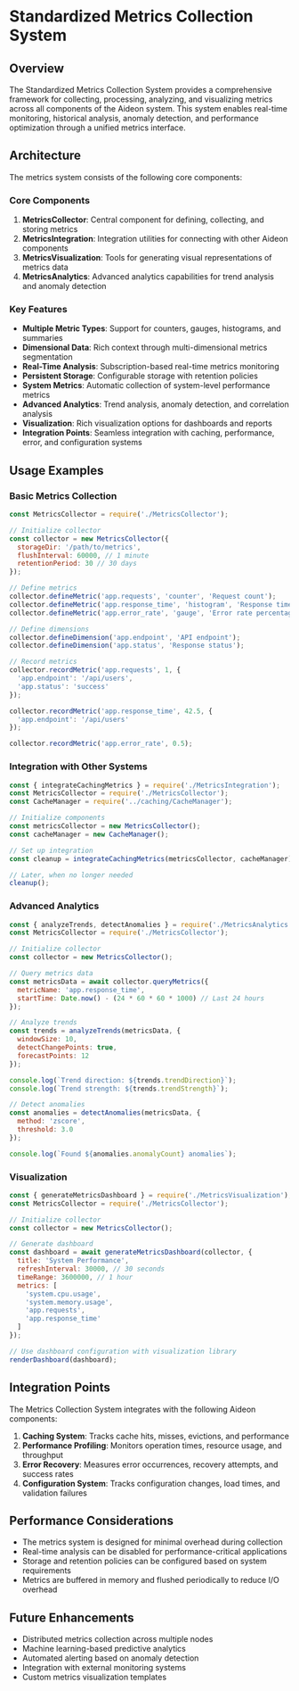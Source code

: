 # Standardized Metrics Collection System

## Overview

The Standardized Metrics Collection System provides a comprehensive framework for collecting, processing, analyzing, and visualizing metrics across all components of the Aideon system. This system enables real-time monitoring, historical analysis, anomaly detection, and performance optimization through a unified metrics interface.

## Architecture

The metrics system consists of the following core components:

### Core Components

1. **MetricsCollector**: Central component for defining, collecting, and storing metrics
2. **MetricsIntegration**: Integration utilities for connecting with other Aideon components
3. **MetricsVisualization**: Tools for generating visual representations of metrics data
4. **MetricsAnalytics**: Advanced analytics capabilities for trend analysis and anomaly detection

### Key Features

- **Multiple Metric Types**: Support for counters, gauges, histograms, and summaries
- **Dimensional Data**: Rich context through multi-dimensional metrics segmentation
- **Real-Time Analysis**: Subscription-based real-time metrics monitoring
- **Persistent Storage**: Configurable storage with retention policies
- **System Metrics**: Automatic collection of system-level performance metrics
- **Advanced Analytics**: Trend analysis, anomaly detection, and correlation analysis
- **Visualization**: Rich visualization options for dashboards and reports
- **Integration Points**: Seamless integration with caching, performance, error, and configuration systems

## Usage Examples

### Basic Metrics Collection

```javascript
const MetricsCollector = require('./MetricsCollector');

// Initialize collector
const collector = new MetricsCollector({
  storageDir: '/path/to/metrics',
  flushInterval: 60000, // 1 minute
  retentionPeriod: 30 // 30 days
});

// Define metrics
collector.defineMetric('app.requests', 'counter', 'Request count');
collector.defineMetric('app.response_time', 'histogram', 'Response time in ms');
collector.defineMetric('app.error_rate', 'gauge', 'Error rate percentage');

// Define dimensions
collector.defineDimension('app.endpoint', 'API endpoint');
collector.defineDimension('app.status', 'Response status');

// Record metrics
collector.recordMetric('app.requests', 1, {
  'app.endpoint': '/api/users',
  'app.status': 'success'
});

collector.recordMetric('app.response_time', 42.5, {
  'app.endpoint': '/api/users'
});

collector.recordMetric('app.error_rate', 0.5);
```

### Integration with Other Systems

```javascript
const { integrateCachingMetrics } = require('./MetricsIntegration');
const MetricsCollector = require('./MetricsCollector');
const CacheManager = require('../caching/CacheManager');

// Initialize components
const metricsCollector = new MetricsCollector();
const cacheManager = new CacheManager();

// Set up integration
const cleanup = integrateCachingMetrics(metricsCollector, cacheManager);

// Later, when no longer needed
cleanup();
```

### Advanced Analytics

```javascript
const { analyzeTrends, detectAnomalies } = require('./MetricsAnalytics');
const MetricsCollector = require('./MetricsCollector');

// Initialize collector
const collector = new MetricsCollector();

// Query metrics data
const metricsData = await collector.queryMetrics({
  metricName: 'app.response_time',
  startTime: Date.now() - (24 * 60 * 60 * 1000) // Last 24 hours
});

// Analyze trends
const trends = analyzeTrends(metricsData, {
  windowSize: 10,
  detectChangePoints: true,
  forecastPoints: 12
});

console.log(`Trend direction: ${trends.trendDirection}`);
console.log(`Trend strength: ${trends.trendStrength}`);

// Detect anomalies
const anomalies = detectAnomalies(metricsData, {
  method: 'zscore',
  threshold: 3.0
});

console.log(`Found ${anomalies.anomalyCount} anomalies`);
```

### Visualization

```javascript
const { generateMetricsDashboard } = require('./MetricsVisualization');
const MetricsCollector = require('./MetricsCollector');

// Initialize collector
const collector = new MetricsCollector();

// Generate dashboard
const dashboard = await generateMetricsDashboard(collector, {
  title: 'System Performance',
  refreshInterval: 30000, // 30 seconds
  timeRange: 3600000, // 1 hour
  metrics: [
    'system.cpu.usage',
    'system.memory.usage',
    'app.requests',
    'app.response_time'
  ]
});

// Use dashboard configuration with visualization library
renderDashboard(dashboard);
```

## Integration Points

The Metrics Collection System integrates with the following Aideon components:

1. **Caching System**: Tracks cache hits, misses, evictions, and performance
2. **Performance Profiling**: Monitors operation times, resource usage, and throughput
3. **Error Recovery**: Measures error occurrences, recovery attempts, and success rates
4. **Configuration System**: Tracks configuration changes, load times, and validation failures

## Performance Considerations

- The metrics system is designed for minimal overhead during collection
- Real-time analysis can be disabled for performance-critical applications
- Storage and retention policies can be configured based on system requirements
- Metrics are buffered in memory and flushed periodically to reduce I/O overhead

## Future Enhancements

- Distributed metrics collection across multiple nodes
- Machine learning-based predictive analytics
- Automated alerting based on anomaly detection
- Integration with external monitoring systems
- Custom metrics visualization templates
